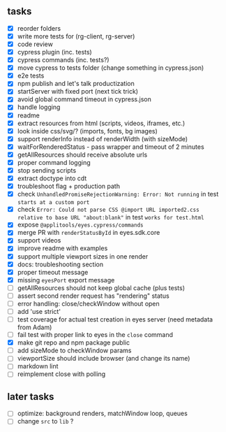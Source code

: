 ## tasks
- [x] reorder folders
- [x] write more tests for (rg-client, rg-server)
- [x] code review
- [x] cypress plugin (inc. tests)
- [x] cypress commands (inc. tests?)
- [x] move cypress to tests folder (change something in cypress.json)
- [x] e2e tests
- [x] npm publish and let's talk productization
- [x] startServer with fixed port (next tick trick)
- [x] avoid global command timeout in cypress.json
- [x] handle logging
- [x] readme
- [x] extract resources from html (scripts, videos, iframes, etc.)
- [x] look inside css/svg/? (imports, fonts, bg images)
- [x] support renderInfo instead of renderWidth (with sizeMode)
- [x] waitForRenderedStatus - pass wrapper and timeout of 2 minutes
- [x] getAllResources should receive absolute urls
- [x] proper command logging
- [x] stop sending scripts
- [x] extract doctype into cdt
- [x] troubleshoot flag + production path
- [x] check `UnhandledPromiseRejectionWarning: Error: Not running` in test `starts at a custom port`
- [x] check `Error: Could not parse CSS @import URL imported2.css relative to base URL "about:blank"` in test `works for test.html`
- [x] expose `@applitools/eyes.cypress/commands`
- [x] merge PR with `renderStatusById` in eyes.sdk.core
- [x] support videos
- [x] improve readme with examples
- [x] support multiple viewport sizes in one render
- [x] docs: troubleshooting section
- [x] proper timeout message
- [x] missing `eyesPort` export message
- [ ] getAllResources should not keep global cache (plus tests)
- [ ] assert second render request has "rendering" status
- [ ] error handling: close/checkWindow without open
- [ ] add 'use strict'
- [ ] test coverage for actual test creation in eyes server (need metadata from Adam)
- [ ] fail test with proper link to eyes in the `close` command
- [x] make git repo and npm package public
- [ ] add sizeMode to checkWindow params
- [ ] viewportSize should include browser (and change its name)
- [ ] markdown lint
- [ ] reimplement close with polling

## later tasks
- [ ] optimize: background renders, matchWindow loop, queues
- [ ] change `src` to `lib` ?